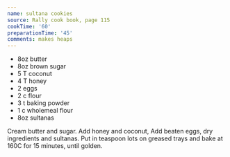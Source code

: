 ```yaml
---
name: sultana cookies
source: Rally cook book, page 115
cookTime: '60'
preparationTime: '45'
comments: makes heaps
---
```


* 8oz butter
* 8oz brown sugar
* 5 T coconut
* 4 T honey
* 2 eggs
* 2 c flour
* 3 t baking powder
* 1 c wholemeal flour
* 8oz sultanas

Cream butter and sugar.  Add honey and coconut,  Add beaten eggs, dry ingredients and sultanas.  Put in teaspoon lots on greased trays and bake at 160C for 15 minutes, until golden.

